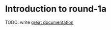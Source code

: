 # Introduction to round-1a

TODO: write [great documentation](http://jacobian.org/writing/what-to-write/)

